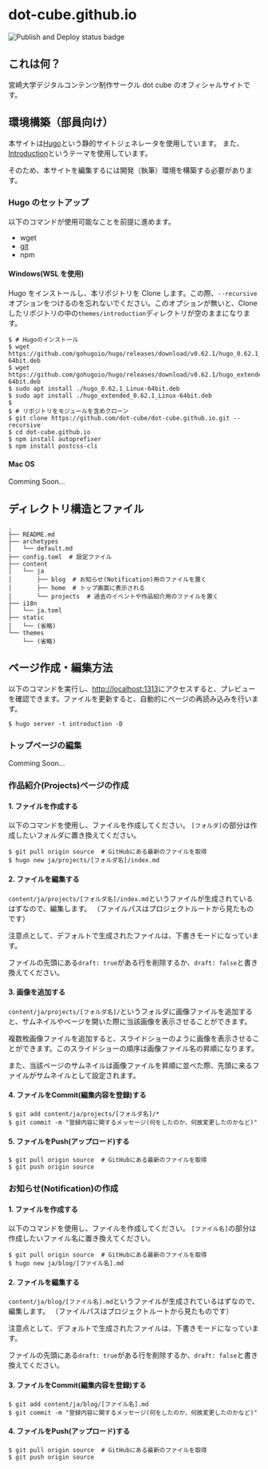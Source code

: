 # dot-cube.github.io

![Publish and Deploy status badge](https://github.com/dot-cube/dot-cube.github.io/workflows/Build%20Deploy/badge.svg)

## これは何？

宮崎大学デジタルコンテンツ制作サークル dot cube のオフィシャルサイトです。

## 環境構築（部員向け）

本サイトは[Hugo](https://gohugo.io/)という静的サイトジェネレータを使用しています。
また、[Introduction](https://themes.gohugo.io/hugo-theme-introduction/)というテーマを使用しています。

そのため、本サイトを編集するには開発（執筆）環境を構築する必要があります。

### **Hugo のセットアップ**

以下のコマンドが使用可能なことを前提に進めます。

- wget
- [git](https://git-scm.com/)
- npm

#### **Windows(WSL を使用)**

Hugo をインストールし、本リポジトリを Clone します。この際、`--recursive` オプションをつけるのを忘れないでください。このオプションが無いと、Cloneしたリポジトリの中の`themes/introduction`ディレクトリが空のままになります。

```
$ # Hugoのインストール
$ wget https://github.com/gohugoio/hugo/releases/download/v0.62.1/hugo_0.62.1_Linux-64bit.deb
$ wget https://github.com/gohugoio/hugo/releases/download/v0.62.1/hugo_extended_0.62.1_Linux-64bit.deb
$ sudo apt install ./hugo_0.62.1_Linux-64bit.deb
$ sudo apt install ./hugo_extended_0.62.1_Linux-64bit.deb
$
$ # リポジトリをモジュールを含めクローン
$ git clone https://github.com/dot-cube/dot-cube.github.io.git --recursive
$ cd dot-cube.github.io
$ npm install autoprefixer
$ npm install postcss-cli
```

#### **Mac OS**

Comming Soon...


## ディレクトリ構造とファイル

```
.
├── README.md
├── archetypes
│   └── default.md
├── config.toml  # 設定ファイル
├── content
│   └── ja
│       ├── blog  # お知らせ(Notification)用のファイルを置く
│       ├── home  # トップ画面に表示される
│       └── projects  # 過去のイベントや作品紹介用のファイルを置く
├── i18n
│   └── ja.toml  
├── static
│   └── (省略)
└── themes
    └── (省略)
```

## ページ作成・編集方法

以下のコマンドを実行し、[http://localhost:1313](http://localhost:1313)にアクセスすると、プレビューを確認できます。ファイルを更新すると、自動的にページの再読み込みを行います。

```
$ hugo server -t introduction -D
```

### **トップページの編集**
Comming Soon...

### **作品紹介(Projects)ページの作成**

#### 1. ファイルを作成する
以下のコマンドを使用し、ファイルを作成してください。
`[フォルダ]`の部分は作成したいフォルダに置き換えてください。

```
$ git pull origin source  # GitHubにある最新のファイルを取得
$ hugo new ja/projects/[フォルダ名]/index.md
```

#### 2. ファイルを編集する

`content/ja/projects/[フォルダ名]/index.md`というファイルが生成されているはずなので、編集します。
（ファイルパスはプロジェクトルートから見たものです）

注意点として、デフォルトで生成されたファイルは、下書きモードになっています。

ファイルの先頭にある`draft: true`がある行を削除するか、`draft: false`と書き換えてください。

#### 3. 画像を追加する

`content/ja/projects/[フォルダ名]/`というフォルダに画像ファイルを追加すると、サムネイルやページを開いた際に当該画像を表示させることができます。

複数枚画像ファイルを追加すると、スライドショーのように画像を表示させることができます。このスライドショーの順序は画像ファイル名の昇順になります。

また、当該ページのサムネイルは画像ファイルを昇順に並べた際、先頭に来るファイルがサムネイルとして設定されます。

#### 4. ファイルをCommit(編集内容を登録)する

```
$ git add content/ja/projects/[フォルダ名]/*
$ git commit -m "登録内容に関するメッセージ(何をしたのか、何故変更したのかなど)"
```

#### 5. ファイルをPush(アップロード)する

```
$ git pull origin source  # GitHubにある最新のファイルを取得
$ git push origin source
```


### **お知らせ(Notification)の作成**

#### 1. ファイルを作成する
以下のコマンドを使用し、ファイルを作成してください。
`[ファイル名]`の部分は作成したいファイル名に置き換えてください。

```
$ git pull origin source  # GitHubにある最新のファイルを取得
$ hugo new ja/blog/[ファイル名].md
```

#### 2. ファイルを編集する

`content/ja/blog/[ファイル名].md`というファイルが生成されているはずなので、編集します。
（ファイルパスはプロジェクトルートから見たものです）

注意点として、デフォルトで生成されたファイルは、下書きモードになっています。

ファイルの先頭にある`draft: true`がある行を削除するか、`draft: false`と書き換えてください。

#### 3. ファイルをCommit(編集内容を登録)する

```
$ git add content/ja/blog/[ファイル名].md
$ git commit -m "登録内容に関するメッセージ(何をしたのか、何故変更したのかなど)"
```

#### 4. ファイルをPush(アップロード)する

```
$ git pull origin source  # GitHubにある最新のファイルを取得
$ git push origin source
```